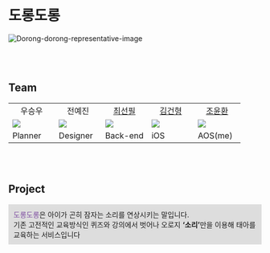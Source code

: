 # 도롱도롱

![Dorong-dorong-representative-image](https://user-images.githubusercontent.com/78298663/204236419-36dee6a8-ecd8-4b5c-b413-d02de45c492d.jpeg)

<br/><br/>

## Team

<div style="font-weight : bold" width="98%" align="left" >
    <table>
        <tr align="center">
            <td>
                우승우
            </td>
            <td>
                전예진
            </td>
            <td>
                <a href="https://github.com/ChoiSunPil" target="_blank">최선필</a>
            </td>
            <td>
                <a href="https://github.com/GeonHyeongKim" target="_blank">김건형</a>
            </td>
            <td>
                <a href="https://github.com/younhwan97" target="_blank">조윤환</a>
            </td>
        </tr align="center">
            <td width="20%">
                <img src="https://user-images.githubusercontent.com/78298663/204240407-dc36355e-7165-48de-8d3c-fccbb1e2af61.png">
            </td>
            <td width="20%">
                <img src="https://user-images.githubusercontent.com/78298663/204240525-dad3fe0d-4309-428c-aca2-3cfc263ba581.png">
            </td>
            <td width="20%">
                <img src="https://user-images.githubusercontent.com/78298663/204240534-28b36f67-23c8-4cae-8a86-5b504bf1791c.png">
            </td>
            <td width="20%">
                <img src="https://user-images.githubusercontent.com/78298663/204240519-09e15e6a-5849-40e5-9b03-8770c3dc0d00.png">
            </td>
            <td width="20%">
                <img src="https://user-images.githubusercontent.com/78298663/204240319-61c46931-7b4f-439f-8983-876726005cfe.png">
            </td>
        <tr>
        </tr>
        <tr>
            <td>
                Planner
            </td>
            <td>
                Designer
            </td>
            <td>
                Back-end
            </td>
            <td>
                iOS
            </td>
            <td>
                AOS(me)
            </td>
        </tr>
    </table>
</div>

<br><br>

## Project

<div style="background-color:#dddddd; padding:10px" !important>
    <span style="color:#7F4FA2">도롱도롱</span>은 아이가 곤히 잠자는 소리를 연상시키는 말입니다. <br/>
    기존 고전적인 교육방식인 퀴즈와 강의에서 벗어나 오로지 <span style="font-weight : bold">‘소리’</span>만을 이용해 태아를 교육하는 서비스입니다
</div>



<!-- 7F4FA2 -->